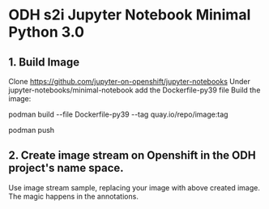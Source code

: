 # ODH s2i Jupyter Notebook Minimal Python 3.0


## 1. Build Image

Clone https://github.com/jupyter-on-openshift/jupyter-notebooks
Under jupyter-notebooks/minimal-notebook add the Dockerfile-py39 file
Build the image:
  
  podman build --file Dockerfile-py39 --tag quay.io/repo/image:tag
  
  podman push 
  
  
 ## 2. Create image stream on Openshift in the ODH project's name space.
 
 Use image stream sample, replacing your image with above created image. The magic happens in the annotations.
